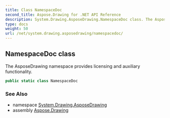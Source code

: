 ```yaml
---
title: Class NamespaceDoc
second_title: Aspose.Drawing for .NET API Reference
description: System.Drawing.AsposeDrawing.NamespaceDoc class. The AsposeDrawing namespace provides licensing and auxiliary functionality
type: docs
weight: 50
url: /net/system.drawing.asposedrawing/namespacedoc/
---
```

## NamespaceDoc class

The AsposeDrawing namespace provides licensing and auxiliary functionality.

```csharp
public static class NamespaceDoc
```

### See Also

* namespace [System.Drawing.AsposeDrawing](../../system.drawing.asposedrawing/)
* assembly [Aspose.Drawing](../../)


